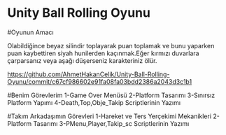 # Unity Ball Rolling Oyunu
 
#Oyunun Amacı 

Olabildiğince beyaz silindir toplayarak puan toplamak ve bunu yaparken puan kaybettiren siyah hunilerden kaçınmak.Eğer kırmızı duvarlara çarparsanız veya aşağı düşerseniz karakteriniz ölür.

https://github.com/AhmetHakanCelik/Unity-Ball-Rolling-Oyunu/commit/c67cf986602e91fa08fa03bdd2386a2043d3c1b1

#Benim Görevlerim
1-Game Over Menüsü
2-Platform Tasarımı
3-Sınırsız Platform Yapımı
4-Death,Top,Obje_Takip Scriptlerinin Yazımı

#Takım Arkadaşımın Görevleri
1-Hareket ve Ters Yerçekimi Mekanikleri
2-Platform Tasarımı
3-PMenu,Player,Takip_sc Scriptlerinin Yazımı



